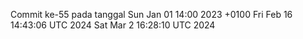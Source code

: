 Commit ke-55 pada tanggal Sun Jan 01 14:00 2023 +0100
Fri Feb 16 14:43:06 UTC 2024
Sat Mar  2 16:28:10 UTC 2024
